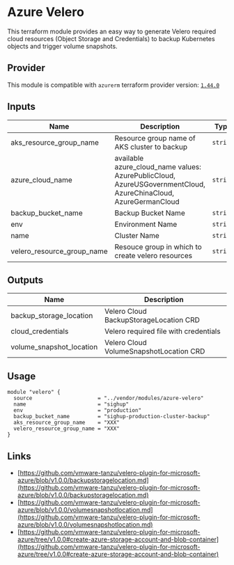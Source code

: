 # Azure Velero

This terraform module provides an easy way to generate Velero required cloud resources (Object Storage and Credentials)
to backup Kubernetes objects and trigger volume snapshots.

## Provider

This module is compatible with `azurerm` terraform provider version:
[`1.44.0`](https://github.com/terraform-providers/terraform-provider-azurerm/tree/v1.44.0)

## Inputs

| Name                          | Description                                                                                                      | Type     | Default              | Required |
| ----------------------------- | ---------------------------------------------------------------------------------------------------------------- | -------- | -------------------- | :------: |
| aks\_resource\_group\_name    | Resource group name of AKS cluster to backup                                                                     | `string` | n/a                  |   yes    |
| azure\_cloud\_name            | available azure\_cloud\_name values: AzurePublicCloud, AzureUSGovernmentCloud, AzureChinaCloud, AzureGermanCloud | `string` | `"AzurePublicCloud"` |    no    |
| backup\_bucket\_name          | Backup Bucket Name                                                                                               | `string` | n/a                  |   yes    |
| env                           | Environment Name                                                                                                 | `string` | n/a                  |   yes    |
| name                          | Cluster Name                                                                                                     | `string` | n/a                  |   yes    |
| velero\_resource\_group\_name | Resouce group in which to create velero resources                                                                | `string` | n/a                  |   yes    |

## Outputs

| Name                       | Description                             |
| -------------------------- | --------------------------------------- |
| backup\_storage\_location  | Velero Cloud BackupStorageLocation CRD  |
| cloud\_credentials         | Velero required file with credentials   |
| volume\_snapshot\_location | Velero Cloud VolumeSnapshotLocation CRD |

## Usage

```hcl
module "velero" {
  source                     = "../vendor/modules/azure-velero"
  name                       = "sighup"
  env                        = "production"
  backup_bucket_name         = "sighup-production-cluster-backup"
  aks_resource_group_name    = "XXX"
  velero_resource_group_name = "XXX"
}
```

## Links

- [https://github.com/vmware-tanzu/velero-plugin-for-microsoft-azure/blob/v1.0.0/backupstoragelocation.md](https://github.com/vmware-tanzu/velero-plugin-for-microsoft-azure/blob/v1.0.0/backupstoragelocation.md)
- [https://github.com/vmware-tanzu/velero-plugin-for-microsoft-azure/blob/v1.0.0/volumesnapshotlocation.md](https://github.com/vmware-tanzu/velero-plugin-for-microsoft-azure/blob/v1.0.0/volumesnapshotlocation.md)
- [https://github.com/vmware-tanzu/velero-plugin-for-microsoft-azure/tree/v1.0.0#create-azure-storage-account-and-blob-container](https://github.com/vmware-tanzu/velero-plugin-for-microsoft-azure/tree/v1.0.0#create-azure-storage-account-and-blob-container)

